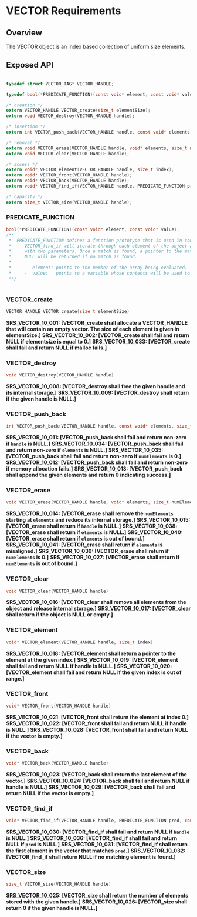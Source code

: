 VECTOR Requirements
================

## Overview

The VECTOR object is an index based collection of uniform size elements.

## Exposed API
```c

typedef struct VECTOR_TAG* VECTOR_HANDLE;

typedef bool(*PREDICATE_FUNCTION)(const void* element, const void* value);

/* creation */
extern VECTOR_HANDLE VECTOR_create(size_t elementSize);
extern void VECTOR_destroy(VECTOR_HANDLE handle);

/* insertion */
extern int VECTOR_push_back(VECTOR_HANDLE handle, const void* elements, size_t numElements);

/* removal */
extern void VECTOR_erase(VECTOR_HANDLE handle, void* elements, size_t numElements);
extern void VECTOR_clear(VECTOR_HANDLE handle);

/* access */
extern void* VECTOR_element(VECTOR_HANDLE handle, size_t index);
extern void* VECTOR_front(VECTOR_HANDLE handle);
extern void* VECTOR_back(VECTOR_HANDLE handle);
extern void* VECTOR_find_if(VECTOR_HANDLE handle, PREDICATE_FUNCTION pred, const void* value);

/* capacity */
extern size_t VECTOR_size(VECTOR_HANDLE handle);
```

### PREDICATE_FUNCTION
```c
bool(*PREDICATE_FUNCTION)(const void* element, const void* value);
/**
 *  PREDICATE_FUNCTION defines a function prototype that is used in conjunction with `VECTOR_find_if()`.
 *     VECTOR_find_if will iterate through each element of the object and call the given function
 *     with two parameters. Once a match is found, a pointer to the matched element will be returned.
 *     NULL will be returned if no match is found.
 *
 *     -  element: points to the member of the array being evaluated.
 *     -  value:   points to a variable whose contents will be used to find a matching element.
 **/
    
```

### VECTOR_create
```c
VECTOR_HANDLE VECTOR_create(size_t elementSize)
```

**SRS_VECTOR_10_001: [**VECTOR_create shall allocate a VECTOR_HANDLE that will contain an empty vector. The size of each element is given in elementSize.**]**
**SRS_VECTOR_10_002: [**VECTOR_create shall fail and return NULL if elementsize is equal to 0.**]**
**SRS_VECTOR_10_033: [**VECTOR_create shall fail and return NULL if malloc fails.**]**

### VECTOR_destroy
```c
void VECTOR_destroy(VECTOR_HANDLE handle)
```

**SRS_VECTOR_10_008: [**VECTOR_destroy shall free the given handle and its internal storage.**]**
**SRS_VECTOR_10_009: [**VECTOR_destroy shall return if the given handle is NULL.**]**

### VECTOR_push_back
```c
int VECTOR_push_back(VECTOR_HANDLE handle, const void* elements, size_t numElements)
```

**SRS_VECTOR_10_011: [**VECTOR_push_back shall fail and return non-zero if `handle` is NULL.**]**
**SRS_VECTOR_10_034: [**VECTOR_push_back shall fail and return non-zero if `elements` is NULL.**]**
**SRS_VECTOR_10_035: [**VECTOR_push_back shall fail and return non-zero if `numElements` is 0.**]**
**SRS_VECTOR_10_012: [**VECTOR_push_back shall fail and return non-zero if memory allocation fails.**]**
**SRS_VECTOR_10_013: [**VECTOR_push_back shall append the given elements and return 0 indicating success.**]**

### VECTOR_erase
```c
void VECTOR_erase(VECTOR_HANDLE handle, void* elements, size_t numElements)
```

**SRS_VECTOR_10_014: [**VECTOR_erase shall remove the `numElements` starting at `elements` and reduce its internal storage.**]**
**SRS_VECTOR_10_015: [**VECTOR_erase shall return if `handle` is NULL.**]**
**SRS_VECTOR_10_038: [**VECTOR_erase shall return if `elements` is NULL.**]**
**SRS_VECTOR_10_040: [**VECTOR_erase shall return if `elements` is out of bound.**]**
**SRS_VECTOR_10_041: [**VECTOR_erase shall return if `elements` is misaligned.**]**
**SRS_VECTOR_10_039: [**VECTOR_erase shall return if `numElements` is 0.**]**
**SRS_VECTOR_10_027: [**VECTOR_erase shall return if `numElements` is out of bound.**]**


### VECTOR_clear
```c
void VECTOR_clear(VECTOR_HANDLE handle)
```

**SRS_VECTOR_10_016: [**VECTOR_clear shall remove all elements from the object and release internal storage.**]**
**SRS_VECTOR_10_017: [**VECTOR_clear shall return if the object is NULL or empty.**]**

### VECTOR_element
```c
void* VECTOR_element(VECTOR_HANDLE handle, size_t index)
```


**SRS_VECTOR_10_018: [**VECTOR_element shall return a pointer to the element at the given index.**]**
**SRS_VECTOR_10_019: [**VECTOR_element shall fail and return NULL if handle is NULL.**]**
**SRS_VECTOR_10_020: [**VECTOR_element shall fail and return NULL if the given index is out of range.**]**

### VECTOR_front
```c
void* VECTOR_front(VECTOR_HANDLE handle)
```


**SRS_VECTOR_10_021: [**VECTOR_front shall return the element at index 0.**]**
**SRS_VECTOR_10_022: [**VECTOR_front shall fail and return NULL if handle is NULL.**]**
**SRS_VECTOR_10_028: [**VECTOR_front shall fail and return NULL if the vector is empty.**]**

### VECTOR_back
```c
void* VECTOR_back(VECTOR_HANDLE handle)
```


**SRS_VECTOR_10_023: [**VECTOR_back shall return the last element of the vector.**]**
**SRS_VECTOR_10_024: [**VECTOR_back shall fail and return NULL if handle is NULL.**]**
**SRS_VECTOR_10_029: [**VECTOR_back shall fail and return NULL if the vector is empty.**]**

### VECTOR_find_if
```c
void* VECTOR_find_if(VECTOR_HANDLE handle, PREDICATE_FUNCTION pred, const void* value)
```


**SRS_VECTOR_10_030: [**VECTOR_find_if shall fail and return NULL if `handle` is NULL.**]**
**SRS_VECTOR_10_036: [**VECTOR_find_if shall fail and return NULL if `pred` is NULL.**]**
**SRS_VECTOR_10_031: [**VECTOR_find_if shall return the first element in the vector that matches `pred`.**]**
**SRS_VECTOR_10_032: [**VECTOR_find_if shall return NULL if no matching element is found.**]**

### VECTOR_size
```c
size_t VECTOR_size(VECTOR_HANDLE handle)
```

**SRS_VECTOR_10_025: [**VECTOR_size shall return the number of elements stored with the given handle.**]**
**SRS_VECTOR_10_026: [**VECTOR_size shall return 0 if the given handle is NULL.**]**